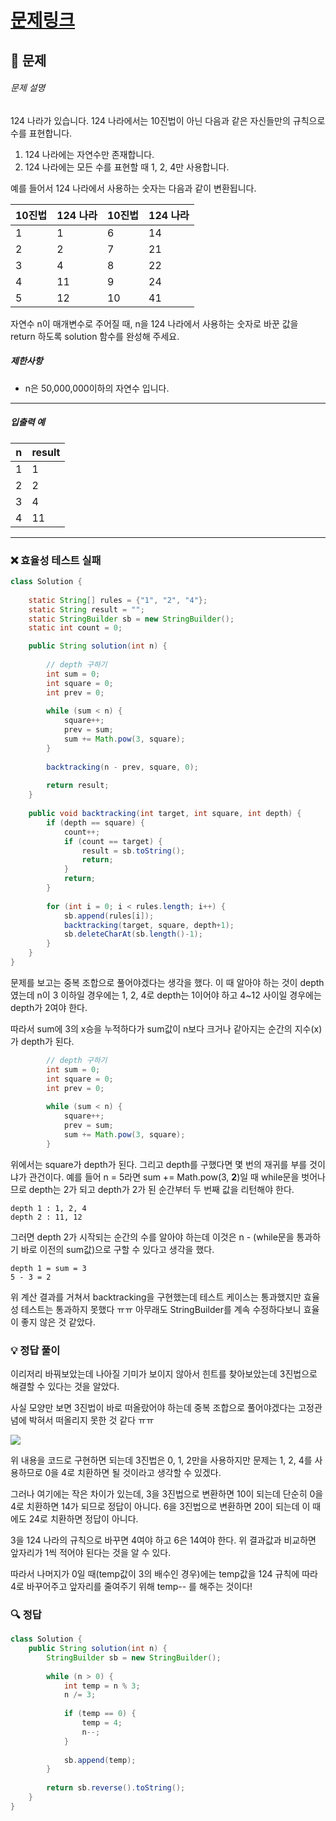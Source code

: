 # [문제링크](https://school.programmers.co.kr/learn/courses/30/lessons/12899)

## 📝 문제

###### 문제 설명

124 나라가 있습니다. 124 나라에서는 10진법이 아닌 다음과 같은 자신들만의 규칙으로 수를 표현합니다.

1. 124 나라에는 자연수만 존재합니다.
2. 124 나라에는 모든 수를 표현할 때 1, 2, 4만 사용합니다.

예를 들어서 124 나라에서 사용하는 숫자는 다음과 같이 변환됩니다.

|10진법|124 나라|10진법|124 나라|
|---|---|---|---|
|1|1|6|14|
|2|2|7|21|
|3|4|8|22|
|4|11|9|24|
|5|12|10|41|

자연수 n이 매개변수로 주어질 때, n을 124 나라에서 사용하는 숫자로 바꾼 값을 return 하도록 solution 함수를 완성해 주세요.

##### 제한사항

- n은 50,000,000이하의 자연수 입니다.

---

##### 입출력 예

|n|result|
|---|---|
|1|1|
|2|2|
|3|4|
|4|11|

---

### ❌ 효율성 테스트 실패

```java
class Solution {
    
    static String[] rules = {"1", "2", "4"};
    static String result = "";
    static StringBuilder sb = new StringBuilder();
    static int count = 0;

    public String solution(int n) {
        
        // depth 구하기
        int sum = 0;
        int square = 0;
        int prev = 0;
        
        while (sum < n) {
            square++;
            prev = sum;
            sum += Math.pow(3, square);
        }
                
        backtracking(n - prev, square, 0);
        
        return result;
    }
    
    public void backtracking(int target, int square, int depth) {
        if (depth == square) {
            count++;
            if (count == target) {
                result = sb.toString();
                return;
            }
            return;
        }
        
        for (int i = 0; i < rules.length; i++) {
            sb.append(rules[i]);
            backtracking(target, square, depth+1);
            sb.deleteCharAt(sb.length()-1);
        }
    }
}
```

문제를 보고는 중복 조합으로 풀어야겠다는 생각을 했다.  이 때 알아야 하는 것이 depth였는데 n이 3 이하일 경우에는 1, 2, 4로 depth는 1이어야 하고 4~12 사이일 경우에는 depth가 2여야 한다.

따라서 sum에 3의 x승을 누적하다가 sum값이 n보다 크거나 같아지는 순간의 지수(x)가 depth가 된다.

```java
        // depth 구하기
        int sum = 0;
        int square = 0;
        int prev = 0;
        
        while (sum < n) {
            square++;
            prev = sum;
            sum += Math.pow(3, square);
        }
```

위에서는 square가 depth가 된다.
그리고 depth를 구했다면 몇 번의 재귀를 부를 것이냐가 관건이다.
예를 들어 n = 5라면 sum += Math.pow(3, **2**)일 때 while문을 벗어나므로 depth는 2가 되고 depth가 2가 된 순간부터 두 번째 값을 리턴해야 한다.

```text
depth 1 : 1, 2, 4
depth 2 : 11, 12
```

그러면 depth 2가 시작되는 순간의 수를 알아야 하는데 이것은 n - (while문을 통과하기 바로 이전의 sum값)으로 구할 수 있다고 생각을 했다.

```text
depth 1 = sum = 3
5 - 3 = 2
```

위 계산 결과를 거쳐서 backtracking을 구현했는데 테스트 케이스는 통과했지만 효율성 테스트는 통과하지 못했다 ㅠㅠ 아무래도 StringBuilder를 계속 수정하다보니 효율이 좋지 않은 것 같았다.


### 💡 정답 풀이

이리저리 바꿔보았는데 나아질 기미가 보이지 않아서 힌트를 찾아보았는데 3진법으로 해결할 수 있다는 것을 알았다.

사실 모양만 보면 3진법이 바로 떠올랐어야 하는데 중복 조합으로 풀어야겠다는 고정관념에 박혀서 떠올리지 못한 것 같다 ㅠㅠ

![](https://img1.daumcdn.net/thumb/R1280x0/?scode=mtistory2&fname=https%3A%2F%2Fblog.kakaocdn.net%2Fdn%2FEbxkQ%2Fbtsis0pclk2%2FnqQKp4KdS0TjkP7xvk1Hv1%2Fimg.png)

위 내용을 코드로 구현하면 되는데 3진법은 0, 1, 2만을 사용하지만 문제는 1, 2, 4를 사용하므로 0을 4로 치환하면 될 것이라고 생각할 수 있겠다.

그러나 여기에는 작은 차이가 있는데,
3을 3진법으로 변환하면 10이 되는데 단순히 0을 4로 치환하면 14가 되므로 정답이 아니다.
6을 3진법으로 변환하면 20이 되는데 이 때에도 24로 치환하면 정답이 아니다.

3을 124 나라의 규칙으로 바꾸면 4여야 하고 6은 14여야 한다. 위 결과값과 비교하면 앞자리가 1씩 적어야 된다는 것을 알 수 있다.

따라서 나머지가 0일 때(temp값이 3의 배수인 경우)에는 temp값을 124 규칙에 따라 4로 바꾸어주고 앞자리를 줄여주기 위해 temp-- 를 해주는 것이다!


### 🔍 정답

```java
class Solution {
    public String solution(int n) {
        StringBuilder sb = new StringBuilder();
        
        while (n > 0) {
            int temp = n % 3;
            n /= 3;
            
            if (temp == 0) {
                temp = 4;
                n--;
            }
            
            sb.append(temp);
        }
        
        return sb.reverse().toString();
    }
}
```